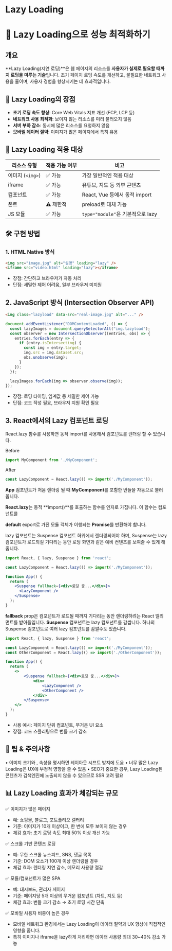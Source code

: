 # Lazy Loading

# 🐢 Lazy Loading으로 성능 최적화하기

## 개요

**Lazy Loading(지연 로딩)**은 웹 페이지의 리소스를 **사용자가 실제로 필요할 때까지 로딩을 미루는 기술**입니다. 초기 페이지 로딩 속도를 개선하고, 불필요한 네트워크 사용을 줄이며, 사용자 경험을 향상시키는 데 효과적입니다.


## 🚀 Lazy Loading의 장점

- **초기 로딩 속도 향상**: Core Web Vitals 지표 개선 (FCP, LCP 등)
- **네트워크 사용 최적화**: 보이지 않는 리소스를 미리 불러오지 않음
- **서버 부하 감소**: 동시에 많은 리소스를 요청하지 않음
- **모바일 데이터 절약**: 이미지가 많은 페이지에서 특히 유용


## 🧩 Lazy Loading 적용 대상

| 리소스 유형     | 적용 가능 여부 | 비고 |
|----------------|----------------|------|
| 이미지 (`<img>`) | ✅ 가능         | 가장 일반적인 적용 대상 |
| iframe          | ✅ 가능         | 유튜브, 지도 등 외부 콘텐츠 |
| 컴포넌트        | ✅ 가능         | React, Vue 등에서 동적 import |
| 폰트            | ⚠️ 제한적       | preload로 대체 가능 |
| JS 모듈         | ✅ 가능         | `type="module"`은 기본적으로 lazy |


## 🛠️ 구현 방법

### 1. HTML Native 방식

```html
<img src="image.jpg" alt="설명" loading="lazy" />
<iframe src="video.html" loading="lazy"></iframe>
```

- 장점: 간단하고 브라우저가 자동 처리
- 단점: 세밀한 제어 어려움, 일부 브라우저 미지원

## 2. JavaScript 방식 (Intersection Observer API)

```html
<img class="lazyload" data-src="real-image.jpg" alt="..." />
```
```js
document.addEventListener("DOMContentLoaded", () => {
  const lazyImages = document.querySelectorAll("img.lazyload");
  const observer = new IntersectionObserver((entries, obs) => {
    entries.forEach(entry => {
      if (entry.isIntersecting) {
        const img = entry.target;
        img.src = img.dataset.src;
        obs.unobserve(img);
      }
    });
  });

  lazyImages.forEach(img => observer.observe(img));
});
```
- 장점: 로딩 타이밍, 임계값 등 세밀한 제어 가능
- 단점: 코드 작성 필요, 브라우저 지원 확인 필요

## 3. React에서의 Lazy 컴포넌트 로딩

React.lazy 함수를 사용하면 동적 import를 사용해서 컴포넌트를 렌더링 할 수 있습니다.

Before
```jsx
import MyComponent from './MyComponent';
```
After
```jsx
const LazyComponent = React.lazy(() => import('./MyComponent'));
```
**App** 컴포넌트가 처음 렌더링 될 때 **MyComponent**를 포함한 번들을 자동으로 불러옵니다.

**React.lazy**는 동적 **import()**를 호출하는 함수를 인자로 가집니다. 이 함수는 컴포넌트를

**default** export로 가진 모듈 객체가 이행되는 **Promise**를 반환해야 합니다.

lazy 컴포넌트는 Suspense 컴포넌트 하위에서 렌더링되어야 하며, Suspense는 lazy 컴포넌트가 로드되길 기다리는 동안 로딩 화면과 같은 예비 컨텐츠를 보여줄 수 있게 해줍니다.

```jsx
import React, { lazy, Suspense } from 'react';

const LazyComponent = React.lazy(() => import('./MyComponent'));

function App() {
  return (
    <Suspense fallback={<div>로딩 중...</div>}>
      <LazyComponent />
    </Suspense>
  );
}
```
**fallback** prop은 컴포넌트가 로드될 때까지 기다리는 동안 렌더링하려는 React 엘리먼트를 받아들입니다. **Suspense** 컴포넌트는 lazy 컴포넌트를 감쌉니다. 하나의 Suspense 컴포넌트로 여러 lazy 컴포넌트를 감쌀수도 있습니다.
```jsx
import React, { lazy, Suspense } from 'react';

const LazyComponent = React.lazy(() => import('./MyComponent'));
const OtherComponent = React.lazy(() => import('./OtherComponent'));

function App() {
  return (
    <>
        <Suspense fallback={<div>로딩 중...</div>}>
            <div>
                <LazyComponent />
                <OtherComponent />
            </div>
        </Suspense>
    </>
  );
}
```


- 사용 예시: 페이지 단위 컴포넌트, 무거운 UI 요소
- 장점: 코드 스플리팅으로 번들 크기 감소

## 📌 팁 & 주의사항
• 	이미지 크기와 ,  속성을 명시하면 레이아웃 시프트 방지에 도움
• 	너무 많은 Lazy Loading은 UX에 부정적 영향을 줄 수 있음
• 	SEO가 중요한 경우, Lazy Loading된 콘텐츠가 검색엔진에 노출되지 않을 수 있으므로 SSR 고려 필요

## 📊 Lazy Loading 효과가 체감되는 규모

✅ 이미지가 많은 페이지
- 예: 쇼핑몰, 블로그, 포트폴리오 갤러리
- 기준: 이미지가 10개 이상이고, 한 번에 모두 보이지 않는 경우
- 체감 효과: 초기 로딩 속도 최대 50% 이상 개선 가능

✅ 스크롤 기반 콘텐츠 로딩
- 예: 무한 스크롤 뉴스피드, SNS, 댓글 목록
- 기준: DOM 요소가 100개 이상 렌더링될 경우
- 체감 효과: 렌더링 지연 감소, 메모리 사용량 절감

✅ 모듈/컴포넌트가 많은 SPA
- 예: 대시보드, 관리자 페이지
- 기준: 페이지당 5개 이상의 무거운 컴포넌트 (차트, 지도 등)
- 체감 효과: 번들 크기 감소 → 초기 로딩 시간 단축

✅ 모바일 사용자 비중이 높은 경우
- 모바일 네트워크 환경에서는 Lazy Loading이 데이터 절약과 UX 향상에 직접적인 영향을 줍니다.
- 특히 이미지나 iframe을 lazy하게 처리하면 데이터 사용량 최대 30~40% 감소 가능